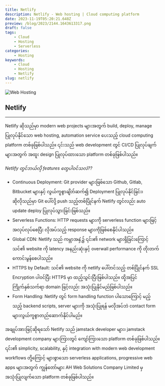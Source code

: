 ```yaml
---
title: Netlify
description: Netlify - Web hosting | Cloud computing platform
date: 2023-11-19T05:20:21.648Z
preview: /blog/2023/2144.1643613317.png
draft: false
tags:
    - Cloud
    - Hosting
    - Serverless
categories:
    - Hosting
keywords:
    - Cloud
    - Hosting
    - Netlify
slug: netlify
---
```


![Web Hosting](/blog/2023/2144.1643613317.png#center)

## Netlify

---

Netlify ဆိုသည်မှာ modern web projects များအတွက် build, deploy, manage ပြုလုပ်နိုင်သော web hosting, automation service ပေးသည့် cloud computing platform တစ်ခုဖြစ်ပါသည်။​ ၎င်းသည် web development တွင် CI/CD ပြုလုပ်ချက်များအတွက် အထူး design ပြုလုပ်ထားသော platform တစ်ခုဖြစ်ပါသည်။​
<!--more-->
*Netlify တွင်ဘယ်လို features တွေပါဝင်သလဲ??*

- Continuous Deployment: Git provider များဖြစ်သော Github, Gitlab, Bitbucket များနှင့် လွယ်ကူစွာချိတ်ဆက်၍ Deployment ပြုလုပ်နိုင်ခြင်း၊​ ဆိုလိုသည်မှာ Git ပေါ်လို့ push သည့်တစ်ပြိုင်နက် Netlify တွင်လည်း auto update deploy ပြုလုပ်သွားခြင်းဖြစ်သည်။
- Serverless Functions: HTTP requests များကို serverless function များဖြင့် အလုပ်လုပ်စေပြီး လိုအပ်သည့် response များကိုဖြစ်စေနိုင်ပါသည်။​
- Global CDN: Netlify ​သည် ကမ္ဘာအနှံ့၌ ၎င်း၏ network များရှိခြင်းကြောင့် သင်၏ website ကို latency အနည်းဆုံးနှင့် overwall performance ကို တိုးတက်ကောင်းမွန်စေပါသည်။
- HTTPS by Default: သင်၏ website ကို netlify ပေါ်တင်သည့် တစ်ပြိုင်နက် SSL Encryption ပါဝင်ပြီး HTTPS မှာ ထည့်သွင်းပြီးဖြစ်ပါသည်။​ ထို့အပြင်ကြိုက်နှစ်သက်ရာ domain ဖြင့်လည်း အသုံးပြုနိုင်မည်ဖြစ်ပါသည်။​
- Form Handling: Netlify တွင် form handling function ပါသောကြောင့် မည့်သည့် backend scripts, server များကို အသုံးပြုရန် မလိုအပ်ဘဲ contact form များလွယ်ကူစွာတည်ဆောက်နိုင်ပါမည်။

အချုပ်အားဖြင့်ဆိုရသော် Netlify သည် jamstack developer များ၊​ jamstack development company များကြားတွင် ကျော်ကြားသော platform တစ်ခုဖြစ်ပါသည်။​ ၎င်း၏ simplicity, scalability, နှင့် integration with modern web development workflows တို့ကြောင့် များစွာသော serverless applications, progressive web apps များအတွက် ကျွန်တော်များ AH Web Solutions Company Limited မှ အသုံးပြုလျက်သော platform တစ်ခုဖြစ်ပါသည်။